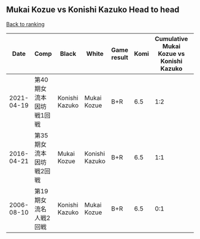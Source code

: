 ## Mukai Kozue vs Konishi Kazuko Head to head

[Back to ranking](../../index.md)




| **Date** | **Comp** | **Black** | **White** | **Game result** | **Komi** | **Cumulative Mukai Kozue vs Konishi Kazuko** | **Mukai Kozue streak** | **Konishi Kazuko streak** | 
| --- | --- | --- | --- | --- | --- | --- | --- | --- |
| 2021-04-19 | 第40期女流本因坊戦1回戦 | Konishi Kazuko | Mukai Kozue | B+R | 6.5 | 1:2 | 0 | 1 | 
| 2016-04-21 | 第35期女流本因坊戦2回戦 | Mukai Kozue | Konishi Kazuko | B+R | 6.5 | 1:1 | 1 | 0 | 
| 2006-08-10 | 第19期女流名人戦2回戦 | Konishi Kazuko | Mukai Kozue | B+R | 6.5 | 0:1 | 0 | 1 |




